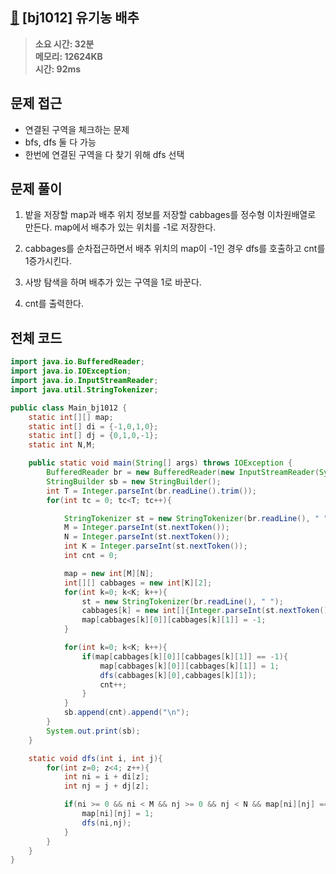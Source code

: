 ## [🥬](https://www.acmicpc.net/problem/1012) [bj1012] 유기농 배추

> **소요 시간: 32분<br>
> 메모리: 12624KB<br>
> 시간: 92ms**

## 문제 접근

- 연결된 구역을 체크하는 문제
- bfs, dfs 둘 다 가능
- 한번에 연결된 구역을 다 찾기 위해 dfs 선택

## 문제 풀이

1. 밭을 저장할 map과 배추 위치 정보를 저장할 cabbages를 정수형 이차원배열로 만든다. map에서 배추가 있는 위치를 -1로 저장한다.

2. cabbages를 순차접근하면서 배추 위치의 map이 -1인 경우 dfs를 호출하고 cnt를 1증가시킨다.

3. 사방 탐색을 하며 배추가 있는 구역을 1로 바꾼다.

4. cnt를 출력한다.

## 전체 코드

```java
import java.io.BufferedReader;
import java.io.IOException;
import java.io.InputStreamReader;
import java.util.StringTokenizer;

public class Main_bj1012 {
    static int[][] map;
    static int[] di = {-1,0,1,0};
    static int[] dj = {0,1,0,-1};
    static int N,M;

    public static void main(String[] args) throws IOException {
        BufferedReader br = new BufferedReader(new InputStreamReader(System.in));
        StringBuilder sb = new StringBuilder();
        int T = Integer.parseInt(br.readLine().trim());
        for(int tc = 0; tc<T; tc++){

            StringTokenizer st = new StringTokenizer(br.readLine(), " ");
            M = Integer.parseInt(st.nextToken());
            N = Integer.parseInt(st.nextToken());
            int K = Integer.parseInt(st.nextToken());
            int cnt = 0;

            map = new int[M][N];
            int[][] cabbages = new int[K][2];
            for(int k=0; k<K; k++){
                st = new StringTokenizer(br.readLine(), " ");
                cabbages[k] = new int[]{Integer.parseInt(st.nextToken()),Integer.parseInt(st.nextToken())};
                map[cabbages[k][0]][cabbages[k][1]] = -1;
            }

            for(int k=0; k<K; k++){
                if(map[cabbages[k][0]][cabbages[k][1]] == -1){
                    map[cabbages[k][0]][cabbages[k][1]] = 1;
                    dfs(cabbages[k][0],cabbages[k][1]);
                    cnt++;
                }
            }
            sb.append(cnt).append("\n");
        }
        System.out.print(sb);
    }

    static void dfs(int i, int j){
        for(int z=0; z<4; z++){
            int ni = i + di[z];
            int nj = j + dj[z];

            if(ni >= 0 && ni < M && nj >= 0 && nj < N && map[ni][nj] == -1) {
                map[ni][nj] = 1;
                dfs(ni,nj);
            }
        }
    }
}
```
